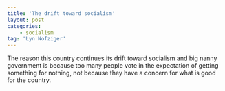 ```yaml
---
title: 'The drift toward socialism'
layout: post
categories:
    - socialism
tag: 'Lyn Nofziger'
---
```


The reason this country continues its drift toward socialism and big nanny government is because too many people vote in the expectation of getting something for nothing, not because they have a concern for what is good for the country.